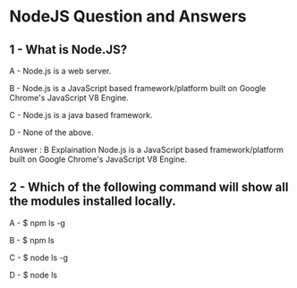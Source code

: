 # NodeJS Question and Answers

## 1 - What is Node.JS?

A - Node.js is a web server.

B - Node.js is a JavaScript based framework/platform built on Google Chrome's JavaScript V8 Engine.

C - Node.js is a java based framework.

D - None of the above.

Answer : B
Explaination
Node.js is a JavaScript based framework/platform built on Google Chrome's JavaScript V8 Engine.

## 2 - Which of the following command will show all the modules installed locally.

A - $ npm ls -g

B - $ npm ls

C - $ node ls -g

D - $ node ls